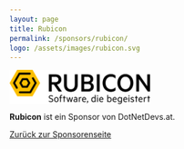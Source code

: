 ```yaml
---
layout: page
title: Rubicon
permalink: /sponsors/rubicon/
logo: /assets/images/rubicon.svg
---
```


<img src="/assets/images/rubicon.svg" alt="Rubicon" style="height:60px;vertical-align:middle;">

**Rubicon** ist ein Sponsor von DotNetDevs.at.

[Zurück zur Sponsorenseite](/sponsors/)
